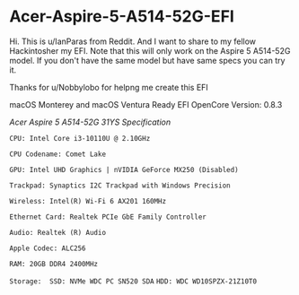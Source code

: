 # Acer-Aspire-5-A514-52G-EFI
Hi. This is u/IanParas from Reddit. And I want to share to my fellow Hackintosher my EFI. Note that this will only work on the Aspire 5 A514-52G model. If you don't have the same model but have same specs you can try it. 

Thanks for u/Nobbylobo for helpng me create this EFI

macOS Monterey and macOS Ventura Ready EFI
OpenCore Version: 0.8.3

*Acer Aspire 5 A514-52G 31YS Specification*

`CPU: Intel Core i3-10110U @ 2.10GHz`

`CPU Codename: Comet Lake`

`GPU: Intel UHD Graphics | nVIDIA GeForce MX250 (Disabled)`

`Trackpad: Synaptics I2C Trackpad with Windows Precision `

`Wireless: Intel(R) Wi-Fi 6 AX201 160MHz`

`Ethernet Card: Realtek PCIe GbE Family Controller`

`Audio: Realtek (R) Audio`

`Apple Codec: ALC256`

`RAM: 20GB DDR4 2400MHz`

`Storage:  SSD: NVMe WDC PC SN520 SDA`
          `HDD: WDC WD10SPZX-21Z10T0`
